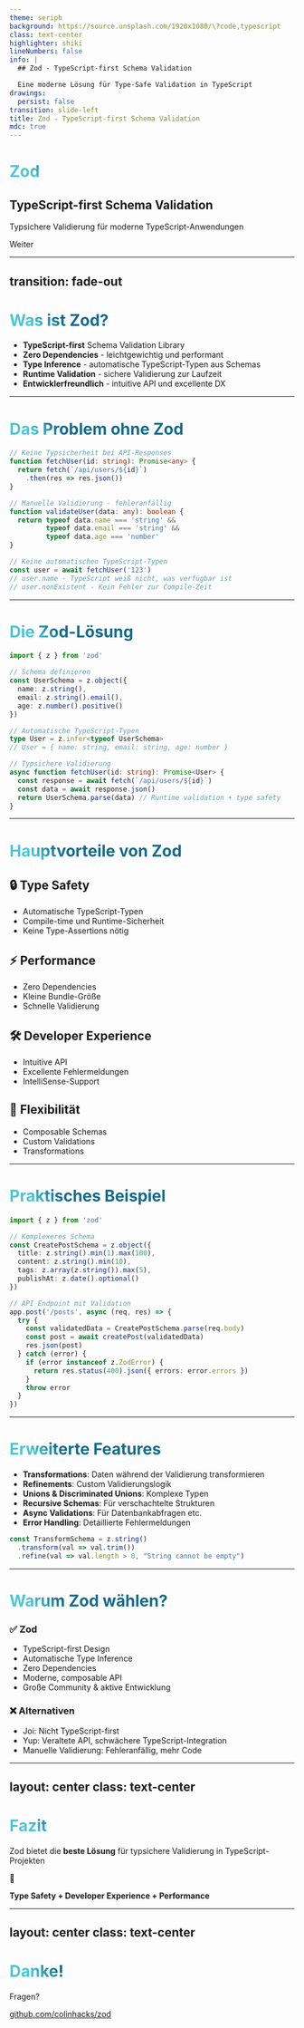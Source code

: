 ```yaml
---
theme: seriph
background: https://source.unsplash.com/1920x1080/\?code,typescript
class: text-center
highlighter: shiki
lineNumbers: false
info: |
  ## Zod - TypeScript-first Schema Validation

  Eine moderne Lösung für Type-Safe Validation in TypeScript
drawings:
  persist: false
transition: slide-left
title: Zod - TypeScript-first Schema Validation
mdc: true
---
```


# Zod
## TypeScript-first Schema Validation

Typsichere Validierung für moderne TypeScript-Anwendungen

<div class="pt-12">
  <span @click="$slidev.nav.next" class="px-2 py-1 rounded cursor-pointer" hover="bg-white bg-opacity-10">
    Weiter <carbon:arrow-right class="inline"/>
  </span>
</div>

---
transition: fade-out
---

# Was ist Zod?

<v-clicks>

- **TypeScript-first** Schema Validation Library
- **Zero Dependencies** - leichtgewichtig und performant
- **Type Inference** - automatische TypeScript-Typen aus Schemas
- **Runtime Validation** - sichere Validierung zur Laufzeit
- **Entwicklerfreundlich** - intuitive API und excellente DX

</v-clicks>

<style>
h1 {
  background-color: #2B90B6;
  background-image: linear-gradient(45deg, #4EC5D4 10%, #146b8c 20%);
  background-size: 100%;
  -webkit-background-clip: text;
  -moz-background-clip: text;
  -webkit-text-fill-color: transparent;
  -moz-text-fill-color: transparent;
}
</style>

---

# Das Problem ohne Zod

```typescript {all|1-5|7-11|13-17}
// Keine Typsicherheit bei API-Responses
function fetchUser(id: string): Promise<any> {
  return fetch(`/api/users/${id}`)
    .then(res => res.json())
}

// Manuelle Validierung - fehleranfällig
function validateUser(data: any): boolean {
  return typeof data.name === 'string' &&
         typeof data.email === 'string' &&
         typeof data.age === 'number'
}

// Keine automatischen TypeScript-Typen
const user = await fetchUser('123')
// user.name - TypeScript weiß nicht, was verfügbar ist
// user.nonExistent - Kein Fehler zur Compile-Zeit
```

---

# Die Zod-Lösung

```typescript {all|1-6|8-12|14-18}
import { z } from 'zod'

// Schema definieren
const UserSchema = z.object({
  name: z.string(),
  email: z.string().email(),
  age: z.number().positive()
})

// Automatische TypeScript-Typen
type User = z.infer<typeof UserSchema>
// User = { name: string, email: string, age: number }

// Typsichere Validierung
async function fetchUser(id: string): Promise<User> {
  const response = await fetch(`/api/users/${id}`)
  const data = await response.json()
  return UserSchema.parse(data) // Runtime validation + type safety
}
```

---

# Hauptvorteile von Zod

<div class="grid grid-cols-2 gap-4">

<div>

## 🔒 **Type Safety**
- Automatische TypeScript-Typen
- Compile-time und Runtime-Sicherheit
- Keine Type-Assertions nötig

## ⚡ **Performance**
- Zero Dependencies
- Kleine Bundle-Größe
- Schnelle Validierung

</div>

<div>

## 🛠️ **Developer Experience**
- Intuitive API
- Excellente Fehlermeldungen
- IntelliSense-Support

## 🔧 **Flexibilität**
- Composable Schemas
- Custom Validations
- Transformations

</div>

</div>

---

# Praktisches Beispiel

```typescript {all|1-8|10-16|18-22}
import { z } from 'zod'

// Komplexeres Schema
const CreatePostSchema = z.object({
  title: z.string().min(1).max(100),
  content: z.string().min(10),
  tags: z.array(z.string()).max(5),
  publishAt: z.date().optional()
})

// API Endpoint mit Validation
app.post('/posts', async (req, res) => {
  try {
    const validatedData = CreatePostSchema.parse(req.body)
    const post = await createPost(validatedData)
    res.json(post)
  } catch (error) {
    if (error instanceof z.ZodError) {
      return res.status(400).json({ errors: error.errors })
    }
    throw error
  }
})
```

---

# Erweiterte Features

<v-clicks>

- **Transformations**: Daten während der Validierung transformieren
- **Refinements**: Custom Validierungslogik
- **Unions & Discriminated Unions**: Komplexe Typen
- **Recursive Schemas**: Für verschachtelte Strukturen
- **Async Validations**: Für Datenbankabfragen etc.
- **Error Handling**: Detaillierte Fehlermeldungen

</v-clicks>

```typescript
const TransformSchema = z.string()
  .transform(val => val.trim())
  .refine(val => val.length > 0, "String cannot be empty")
```

---

# Warum Zod wählen?

<div class="grid grid-cols-1 gap-6">

<v-clicks>

<div class="p-4 border rounded">
  <h3 class="text-green-400">✅ Zod</h3>
  <ul>
    <li>TypeScript-first Design</li>
    <li>Automatische Type Inference</li>
    <li>Zero Dependencies</li>
    <li>Moderne, composable API</li>
    <li>Große Community & aktive Entwicklung</li>
  </ul>
</div>

<div class="p-4 border rounded opacity-60">
  <h3 class="text-gray-400">❌ Alternativen</h3>
  <ul>
    <li>Joi: Nicht TypeScript-first</li>
    <li>Yup: Veraltete API, schwächere TypeScript-Integration</li>
    <li>Manuelle Validierung: Fehleranfällig, mehr Code</li>
  </ul>
</div>

</v-clicks>

</div>

---
layout: center
class: text-center
---

# Fazit

Zod bietet die **beste Lösung** für typsichere Validierung in TypeScript-Projekten

<div class="pt-12">
  <span class="text-6xl">🎯</span>
</div>

**Type Safety + Developer Experience + Performance**

---
layout: center
class: text-center
---

# Danke!

Fragen?

<div class="pt-12">
  <a href="https://github.com/colinhacks/zod" target="_blank" alt="Zod GitHub" class="text-xl slidev-icon-btn opacity-50 !border-none !hover:text-white">
    <carbon:logo-github />
  </a>
</div>

[github.com/colinhacks/zod](https://github.com/colinhacks/zod)
